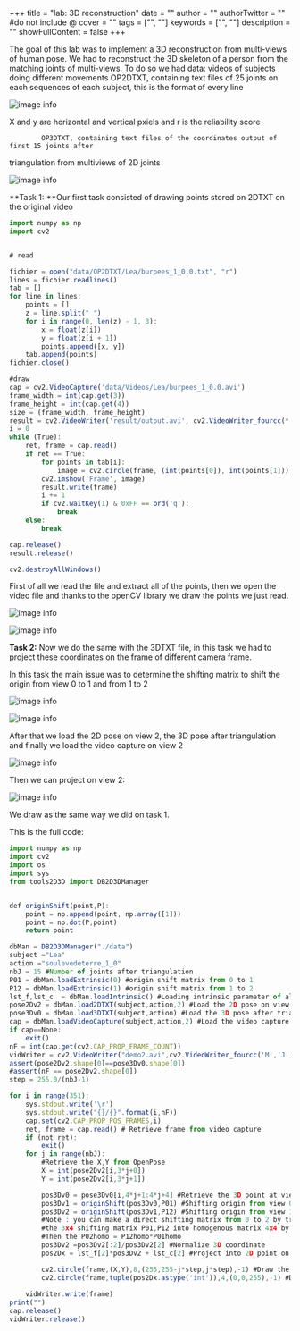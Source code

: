 +++
title = "lab: 3D reconstruction"
date = ""
author = ""
authorTwitter = "" #do not include @
cover = ""
tags = ["", ""]
keywords = ["", ""]
description = ""
showFullContent = false
+++

The goal of this lab was to implement a 3D reconstruction from multi-views of human pose.
We had to reconstruct the 3D skeleton of a person from the matching joints of multi-views.
To do so we had data: videos of subjects doing different movements
OP2DTXT, containing text files of 25 joints on each sequences of each subject, this is the format of every line

![image info](/MyBlog/khoa1.jpg)

 X and y are horizontal and vertical pxiels and r is the reliability score

			OP3DTXT, containing text files of the coordinates output of first 15 joints after 
triangulation from multiviews of 2D joints

![image info](/MyBlog/khoa2.jpg)

**Task 1: **Our first task consisted of drawing points stored on 2DTXT on the original video

```js
import numpy as np
import cv2


# read

fichier = open("data/OP2DTXT/Lea/burpees_1_0.0.txt", "r")
lines = fichier.readlines()
tab = []
for line in lines:
    points = []
    z = line.split(" ")
    for i in range(0, len(z) - 1, 3):
        x = float(z[i])
        y = float(z[i + 1])
        points.append([x, y])
    tab.append(points)
fichier.close()

#draw
cap = cv2.VideoCapture('data/Videos/Lea/burpees_1_0.0.avi')
frame_width = int(cap.get(3))
frame_height = int(cap.get(4))
size = (frame_width, frame_height)
result = cv2.VideoWriter('result/output.avi', cv2.VideoWriter_fourcc(*'MJPG'), 60, size)
i = 0
while (True):
    ret, frame = cap.read()
    if ret == True:
        for points in tab[i]:
            image = cv2.circle(frame, (int(points[0]), int(points[1])), radius=3, color=(0, 0, 255), thickness=-1)
        cv2.imshow('Frame', image)
        result.write(frame)
        i += 1
        if cv2.waitKey(1) & 0xFF == ord('q'):
            break
    else:
        break

cap.release()
result.release()

cv2.destroyAllWindows()

```
First of all we read the file and extract all of the points, then we open the video file and thanks to the openCV library we draw the points we just read.

![image info](/MyBlog/khoa3.jpg)

![image info](/MyBlog/khoa4.jpg)


**Task 2:** Now we do the same with the 3DTXT file, in this task we had to project these coordinates on the frame of different camera frame.

In this task the main issue was to determine the shifting matrix to shift the origin from view 0 to 1 and from 1 to 2

![image info](/MyBlog/khoa5.jpg)

![image info](/MyBlog/khoa6.jpg)

After that we load the 2D pose on view 2, the 3D pose after triangulation and finally we load the video capture on view 2

![image info](/MyBlog/khoa7.jpg)

Then we can project on view 2:

![image info](/MyBlog/khoa8.jpg)

We draw as the same way we did on task 1.

This is the full code:

```js
import numpy as np
import cv2
import os
import sys
from tools2D3D import DB2D3DManager


def originShift(point,P):
    point = np.append(point, np.array([1]))
    point = np.dot(P,point)
    return point

dbMan = DB2D3DManager("./data")
subject ="Lea"
action ="soulevedeterre_1_0"
nbJ = 15 #Number of joints after triangulation
P01 = dbMan.loadExtrinsic(0) #origin shift matrix from 0 to 1
P12 = dbMan.loadExtrinsic(1) #origin shift matrix from 1 to 2
lst_f,lst_c  = dbMan.loadIntrinsic() #Loading intrinsic parameter of all cameras
pose2Dv2 = dbMan.load2DTXT(subject,action,2) #Load the 2D pose on view 2
pose3Dv0 = dbMan.load3DTXT(subject,action) #Load the 3D pose after triangulation, reference at view 0
cap = dbMan.loadVideoCapture(subject,action,2) #Load the video capture object on view 2
if cap==None:
    exit()
nF = int(cap.get(cv2.CAP_PROP_FRAME_COUNT)) 
vidWriter = cv2.VideoWriter("demo2.avi",cv2.VideoWriter_fourcc('M','J','P','G'), 30, (640,480)) #VideoWriter for output
assert(pose2Dv2.shape[0]==pose3Dv0.shape[0])
#assert(nF == pose2Dv2.shape[0])
step = 255.0/(nbJ-1) 

for i in range(351):
    sys.stdout.write('\r')
    sys.stdout.write("{}/{}".format(i,nF))
    cap.set(cv2.CAP_PROP_POS_FRAMES,i)
    ret, frame = cap.read() # Retrieve frame from video capture
    if (not ret):
        exit()
    for j in range(nbJ):
        #Retrieve the X,Y from OpenPose
        X = int(pose2Dv2[i,3*j+0]) 
        Y = int(pose2Dv2[i,3*j+1])

        pos3Dv0 = pose3Dv0[i,4*j+1:4*j+4] #Retrieve the 3D point at view 0 
        pos3Dv1 = originShift(pos3Dv0,P01) #Shifting origin from view 0 to view 1 of 3D point 
        pos3Dv2 = originShift(pos3Dv1,P12) #Shifting origin from view 1 to view 2 of 3D point 
        #Note : you can make a direct shifting matrix from 0 to 2 by transforming 
        #the 3x4 shifting matrix P01,P12 into homogenous matrix 4x4 by adding row at the bottom [0 0 0 1]
        #Then the P02homo = P12homo*P01homo
        pos3Dv2 =pos3Dv2[:2]/pos3Dv2[2] #Normalize 3D coordinate
        pos2Dx = lst_f[2]*pos3Dv2 + lst_c[2] #Project into 2D point on view2, using the intrinsic of cam 2

        cv2.circle(frame,(X,Y),8,(255,255-j*step,j*step),-1) #Draw the points of OpenPose by big color circle
        cv2.circle(frame,tuple(pos2Dx.astype('int')),4,(0,0,255),-1) #Draw the projected point after origin shifting with smaller red circle
        
    vidWriter.write(frame)
print("")
cap.release() 
vidWriter.release() 
```
